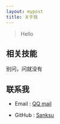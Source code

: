 ```yaml
---
layout: mypost
title: 关于我
---
```


> Hello



## 相关技能
别问，问就没有


## 联系我

- Email&nbsp;: [QQ mail](870889277@qq.com)

- GitHub&nbsp;: [Sanksu](https://github.com/sanksu)
